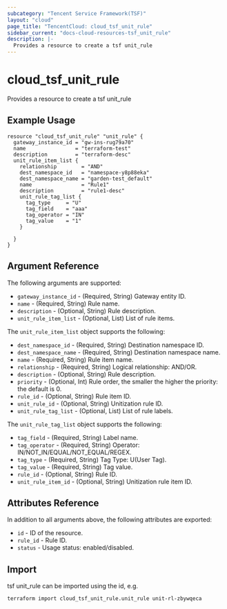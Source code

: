 ```yaml
---
subcategory: "Tencent Service Framework(TSF)"
layout: "cloud"
page_title: "TencentCloud: cloud_tsf_unit_rule"
sidebar_current: "docs-cloud-resources-tsf_unit_rule"
description: |-
  Provides a resource to create a tsf unit_rule
---
```


# cloud_tsf_unit_rule

Provides a resource to create a tsf unit_rule

## Example Usage

```hcl
resource "cloud_tsf_unit_rule" "unit_rule" {
  gateway_instance_id = "gw-ins-rug79a70"
  name                = "terraform-test"
  description         = "terraform-desc"
  unit_rule_item_list {
    relationship        = "AND"
    dest_namespace_id   = "namespace-y8p88eka"
    dest_namespace_name = "garden-test_default"
    name                = "Rule1"
    description         = "rule1-desc"
    unit_rule_tag_list {
      tag_type     = "U"
      tag_field    = "aaa"
      tag_operator = "IN"
      tag_value    = "1"
    }

  }
}
```

## Argument Reference

The following arguments are supported:

* `gateway_instance_id` - (Required, String) Gateway entity ID.
* `name` - (Required, String) Rule name.
* `description` - (Optional, String) Rule description.
* `unit_rule_item_list` - (Optional, List) List of rule items.

The `unit_rule_item_list` object supports the following:

* `dest_namespace_id` - (Required, String) Destination namespace ID.
* `dest_namespace_name` - (Required, String) Destination namespace name.
* `name` - (Required, String) Rule item name.
* `relationship` - (Required, String) Logical relationship: AND/OR.
* `description` - (Optional, String) Rule description.
* `priority` - (Optional, Int) Rule order, the smaller the higher the priority: the default is 0.
* `rule_id` - (Optional, String) Rule item ID.
* `unit_rule_id` - (Optional, String) Unitization rule ID.
* `unit_rule_tag_list` - (Optional, List) List of rule labels.

The `unit_rule_tag_list` object supports the following:

* `tag_field` - (Required, String) Label name.
* `tag_operator` - (Required, String) Operator: IN/NOT_IN/EQUAL/NOT_EQUAL/REGEX.
* `tag_type` - (Required, String) Tag Type: U(User Tag).
* `tag_value` - (Required, String) Tag value.
* `rule_id` - (Optional, String) Rule ID.
* `unit_rule_item_id` - (Optional, String) Unitization rule item ID.

## Attributes Reference

In addition to all arguments above, the following attributes are exported:

* `id` - ID of the resource.
* `rule_id` - Rule ID.
* `status` - Usage status: enabled/disabled.


## Import

tsf unit_rule can be imported using the id, e.g.

```
terraform import cloud_tsf_unit_rule.unit_rule unit-rl-zbywqeca
```

